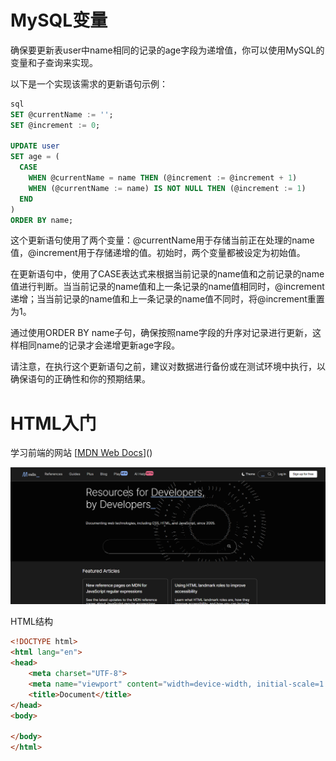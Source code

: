 # MySQL变量

确保要更新表user中name相同的记录的age字段为递增值，你可以使用MySQL的变量和子查询来实现。

以下是一个实现该需求的更新语句示例：

```sql
sql
SET @currentName := '';
SET @increment := 0;

UPDATE user
SET age = (
  CASE
    WHEN @currentName = name THEN (@increment := @increment + 1)
    WHEN (@currentName := name) IS NOT NULL THEN (@increment := 1)
  END
)
ORDER BY name;
```

这个更新语句使用了两个变量：@currentName用于存储当前正在处理的name值，@increment用于存储递增的值。初始时，两个变量都被设定为初始值。

在更新语句中，使用了CASE表达式来根据当前记录的name值和之前记录的name值进行判断。当当前记录的name值和上一条记录的name值相同时，@increment递增；当当前记录的name值和上一条记录的name值不同时，将@increment重置为1。

通过使用ORDER BY name子句，确保按照name字段的升序对记录进行更新，这样相同name的记录才会递增更新age字段。

请注意，在执行这个更新语句之前，建议对数据进行备份或在测试环境中执行，以确保语句的正确性和你的预期结果。

# HTML入门

学习前端的网站 [[MDN Web Docs](https://developer.mozilla.org/zh-CN/)]()

![b175e45d-175a-4ee3-afe6-efe413a91ae6](./images/b175e45d-175a-4ee3-afe6-efe413a91ae6.png)

HTML结构

```html
<!DOCTYPE html>
<html lang="en">
<head>
    <meta charset="UTF-8">
    <meta name="viewport" content="width=device-width, initial-scale=1.0">
    <title>Document</title>
</head>
<body>
    
</body>
</html>
```
